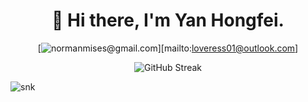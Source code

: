 <div align="center">

# 👋 Hi there, I'm Yan Hongfei.

[![normanmises@gmail.com](https://img.shields.io/badge/email-normanmises%40gmail.com-blue?style=flat-square&logo=Gmail&logoColor=%23DC4234&labelColor=%23EFEFEF)][mailto:loveress01@outlook.com]

![GitHub Streak](https://streak-stats.demolab.com?user=NormanMises&locale=en)

</div>

<picture>
  <source media="(prefers-color-scheme: dark)" srcset="https://github.com/NormanMises/NormanMises/raw/output/github-snake-dark.svg">
  <source media="(prefers-color-scheme: light)" srcset="https://github.com/NormanMises/NormanMises/raw/output/github-snake.svg">
  <img alt="snk" src="https://github.com/NormanMises/NormanMises/raw/output/github-snake.svg">
</picture>

<!-- 
- 🔭 I’m currently working on ...
- 🌱 I’m currently learning ...
- 👯 I’m looking to collaborate on ...
- 🤔 I’m looking for help with ...
- 💬 Ask me about ...
- 📫 How to reach me: ...
- 😄 Pronouns: ...
- ⚡ Fun fact: ...
 -->
